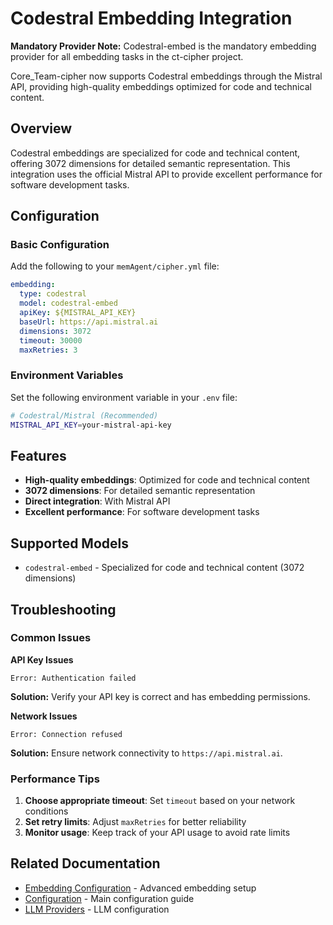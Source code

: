 # Codestral Embedding Integration

**Mandatory Provider Note:** Codestral-embed is the mandatory embedding provider for all embedding tasks in the ct-cipher project.

Core_Team-cipher now supports Codestral embeddings through the Mistral API, providing high-quality embeddings optimized for code and technical content.

## Overview

Codestral embeddings are specialized for code and technical content, offering 3072 dimensions for detailed semantic representation. This integration uses the official Mistral API to provide excellent performance for software development tasks.

## Configuration

### Basic Configuration

Add the following to your `memAgent/cipher.yml` file:

```yaml
embedding:
  type: codestral
  model: codestral-embed
  apiKey: ${MISTRAL_API_KEY}
  baseUrl: https://api.mistral.ai
  dimensions: 3072
  timeout: 30000
  maxRetries: 3
```

### Environment Variables

Set the following environment variable in your `.env` file:

```bash
# Codestral/Mistral (Recommended)
MISTRAL_API_KEY=your-mistral-api-key
```

## Features

- **High-quality embeddings**: Optimized for code and technical content
- **3072 dimensions**: For detailed semantic representation
- **Direct integration**: With Mistral API
- **Excellent performance**: For software development tasks

## Supported Models

- `codestral-embed` - Specialized for code and technical content (3072 dimensions)

## Troubleshooting

### Common Issues

**API Key Issues**
```
Error: Authentication failed
```
**Solution:** Verify your API key is correct and has embedding permissions.

**Network Issues**
```
Error: Connection refused
```
**Solution:** Ensure network connectivity to `https://api.mistral.ai`.

### Performance Tips

1. **Choose appropriate timeout**: Set `timeout` based on your network conditions
2. **Set retry limits**: Adjust `maxRetries` for better reliability
3. **Monitor usage**: Keep track of your API usage to avoid rate limits

## Related Documentation

- [Embedding Configuration](./embedding-configuration.md) - Advanced embedding setup
- [Configuration](./configuration.md) - Main configuration guide
- [LLM Providers](./llm-providers.md) - LLM configuration
